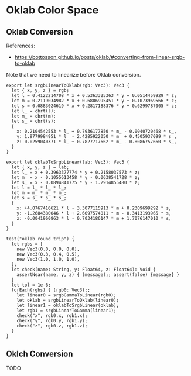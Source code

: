 # Oklab Color Space

## Oklab Conversion

References:

- https://bottosson.github.io/posts/oklab/#converting-from-linear-srgb-to-oklab

Note that we need to linearize before Oklab conversion.

    export let srgbLinearToOklab(rgb: Vec3): Vec3 {
      let { x, y, z } = rgb;
      let l = 0.4122214708 * x + 0.5363325363 * y + 0.0514459929 * z;
      let m = 0.2119034982 * x + 0.6806995451 * y + 0.1073969566 * z;
      let s = 0.0883024619 * x + 0.2817188376 * y + 0.6299787005 * z;
      let l_ = cbrt(l);
      let m_ = cbrt(m);
      let s_ = cbrt(s);
      {
        x: 0.2104542553 * l_ + 0.7936177850 * m_ - 0.0040720468 * s_,
        y: 1.9779984951 * l_ - 2.4285922050 * m_ + 0.4505937099 * s_,
        z: 0.0259040371 * l_ + 0.7827717662 * m_ - 0.8086757660 * s_,
      }
    }

    export let oklabToSrgbLinear(lab: Vec3): Vec3 {
      let { x, y, z } = lab;
      let l_ = x + 0.3963377774 * y + 0.2158037573 * z;
      let m_ = x - 0.1055613458 * y - 0.0638541728 * z;
      let s_ = x - 0.0894841775 * y - 1.2914855480 * z;
      let l = l_ * l_ * l_;
      let m = m_ * m_ * m_;
      let s = s_ * s_ * s_;
      {
        x: +4.0767416621 * l - 3.3077115913 * m + 0.2309699292 * s,
        y: -1.2684380046 * l + 2.6097574011 * m - 0.3413193965 * s,
        z: -0.0041960863 * l - 0.7034186147 * m + 1.7076147010 * s,
      }
    }

    test("oklab round trip") {
      let rgbs = [
        new Vec3(0.0, 0.0, 0.0),
        new Vec3(0.3, 0.4, 0.5),
        new Vec3(1.0, 1.0, 1.0),
      ];
      let check(name: String, y: Float64, z: Float64): Void {
        assertNear(name, y, z) { (message);; assert(false) {message} }
      }
      let tol = 1e-6;
      forEach(rgbs) { (rgb0: Vec3);;
        let linear0 = srgbGammaToLinear(rgb0);
        let oklab = srgbLinearToOklab(linear0);
        let linear1 = oklabToSrgbLinear(oklab);
        let rgb1 = srgbLinearToGamma(linear1);
        check("x", rgb0.x, rgb1.x);
        check("y", rgb0.y, rgb1.y);
        check("z", rgb0.z, rgb1.z);
      }
    }

## Oklch Conversion

TODO
